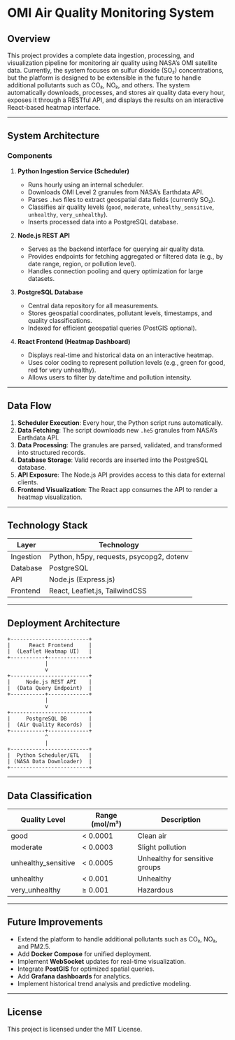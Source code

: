 # OMI Air Quality Monitoring System

## Overview

This project provides a complete data ingestion, processing, and visualization pipeline for monitoring air quality using NASA’s OMI satellite data. Currently, the system focuses on sulfur dioxide (SO₂) concentrations, but the platform is designed to be extensible in the future to handle additional pollutants such as CO₂, NO₂, and others. The system automatically downloads, processes, and stores air quality data every hour, exposes it through a RESTful API, and displays the results on an interactive React-based heatmap interface.

---

## System Architecture

### Components

1. **Python Ingestion Service (Scheduler)**

   * Runs hourly using an internal scheduler.
   * Downloads OMI Level 2 granules from NASA’s Earthdata API.
   * Parses `.he5` files to extract geospatial data fields (currently SO₂).
   * Classifies air quality levels (`good`, `moderate`, `unhealthy_sensitive`, `unhealthy`, `very_unhealthy`).
   * Inserts processed data into a PostgreSQL database.

2. **Node.js REST API**

   * Serves as the backend interface for querying air quality data.
   * Provides endpoints for fetching aggregated or filtered data (e.g., by date range, region, or pollution level).
   * Handles connection pooling and query optimization for large datasets.

3. **PostgreSQL Database**

   * Central data repository for all measurements.
   * Stores geospatial coordinates, pollutant levels, timestamps, and quality classifications.
   * Indexed for efficient geospatial queries (PostGIS optional).

4. **React Frontend (Heatmap Dashboard)**

   * Displays real-time and historical data on an interactive heatmap.
   * Uses color coding to represent pollution levels (e.g., green for good, red for very unhealthy).
   * Allows users to filter by date/time and pollution intensity.

---

## Data Flow

1. **Scheduler Execution**: Every hour, the Python script runs automatically.
2. **Data Fetching**: The script downloads new `.he5` granules from NASA’s Earthdata API.
3. **Data Processing**: The granules are parsed, validated, and transformed into structured records.
4. **Database Storage**: Valid records are inserted into the PostgreSQL database.
5. **API Exposure**: The Node.js API provides access to this data for external clients.
6. **Frontend Visualization**: The React app consumes the API to render a heatmap visualization.

---

## Technology Stack

| Layer     | Technology                               |
| --------- | ---------------------------------------- |
| Ingestion | Python, h5py, requests, psycopg2, dotenv |
| Database  | PostgreSQL                               |
| API       | Node.js (Express.js)                     |
| Frontend  | React, Leaflet.js, TailwindCSS           |

---

## Deployment Architecture

```text
+-------------------------+
|      React Frontend     |
|  (Leaflet Heatmap UI)   |
+-----------+-------------+
            |
            v
+-------------------------+
|     Node.js REST API    |
|  (Data Query Endpoint)  |
+-----------+-------------+
            |
            v
+-------------------------+
|     PostgreSQL DB       |
|  (Air Quality Records)  |
+-----------+-------------+
            ^
            |
+-------------------------+
|  Python Scheduler/ETL   |
| (NASA Data Downloader)  |
+-------------------------+
```

---

## Data Classification

| Quality Level       | Range (mol/m²) | Description                    |
| ------------------- | -------------- | ------------------------------ |
| good                | < 0.0001       | Clean air                      |
| moderate            | < 0.0003       | Slight pollution               |
| unhealthy_sensitive | < 0.0005       | Unhealthy for sensitive groups |
| unhealthy           | < 0.001        | Unhealthy                      |
| very_unhealthy      | ≥ 0.001        | Hazardous                      |

---

## Future Improvements

* Extend the platform to handle additional pollutants such as CO₂, NO₂, and PM2.5.
* Add **Docker Compose** for unified deployment.
* Implement **WebSocket** updates for real-time visualization.
* Integrate **PostGIS** for optimized spatial queries.
* Add **Grafana dashboards** for analytics.
* Implement historical trend analysis and predictive modeling.

---

## License

This project is licensed under the MIT License.

